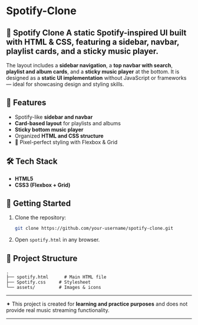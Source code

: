 # Spotify-Clone
🎵 Spotify Clone  A static Spotify-inspired UI built with HTML &amp; CSS, featuring a sidebar, navbar, playlist cards, and a sticky music player.
---
The layout includes a **sidebar navigation**, a **top navbar with search**, **playlist and album cards**, and a **sticky music player** at the bottom. It is designed as a **static UI implementation** without JavaScript or frameworks — ideal for showcasing design and styling skills.

## 🚀 Features

* Spotify-like **sidebar and navbar**
* **Card-based layout** for playlists and albums
* **Sticky bottom music player**
* Organized **HTML and CSS structure**
* 🎨 Pixel-perfect styling with Flexbox & Grid

## 🛠️ Tech Stack

* **HTML5**
* **CSS3 (Flexbox + Grid)**

## 📌 Getting Started

1. Clone the repository:

   ```bash
   git clone https://github.com/your-username/spotify-clone.git
   ```
2. Open `spotify.html` in any browser.

## 📂 Project Structure

```
.
├── spotify.html      # Main HTML file
├── Spotify.css     # Stylesheet
└── assets/         # Images & icons
```

---

✦ This project is created for **learning and practice purposes** and does not provide real music streaming functionality.

---

